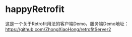 # happyRetrofit
这是一个关于Retrofit用法的客户端Demo，服务端Demo地址：https://github.com/ZhongXiaoHong/retrofitServer2
